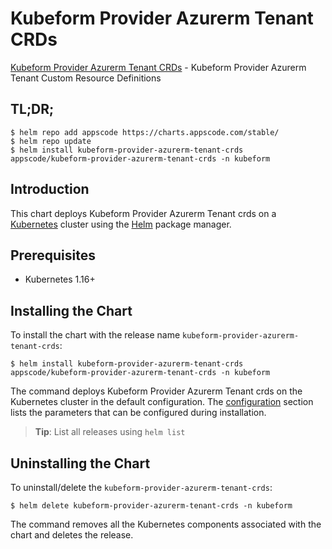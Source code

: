 # Kubeform Provider Azurerm Tenant CRDs

[Kubeform Provider Azurerm Tenant CRDs](https://github.com/kubeform) - Kubeform Provider Azurerm Tenant Custom Resource Definitions

## TL;DR;

```console
$ helm repo add appscode https://charts.appscode.com/stable/
$ helm repo update
$ helm install kubeform-provider-azurerm-tenant-crds appscode/kubeform-provider-azurerm-tenant-crds -n kubeform
```

## Introduction

This chart deploys Kubeform Provider Azurerm Tenant crds on a [Kubernetes](http://kubernetes.io) cluster using the [Helm](https://helm.sh) package manager.

## Prerequisites

- Kubernetes 1.16+

## Installing the Chart

To install the chart with the release name `kubeform-provider-azurerm-tenant-crds`:

```console
$ helm install kubeform-provider-azurerm-tenant-crds appscode/kubeform-provider-azurerm-tenant-crds -n kubeform
```

The command deploys Kubeform Provider Azurerm Tenant crds on the Kubernetes cluster in the default configuration. The [configuration](#configuration) section lists the parameters that can be configured during installation.

> **Tip**: List all releases using `helm list`

## Uninstalling the Chart

To uninstall/delete the `kubeform-provider-azurerm-tenant-crds`:

```console
$ helm delete kubeform-provider-azurerm-tenant-crds -n kubeform
```

The command removes all the Kubernetes components associated with the chart and deletes the release.


